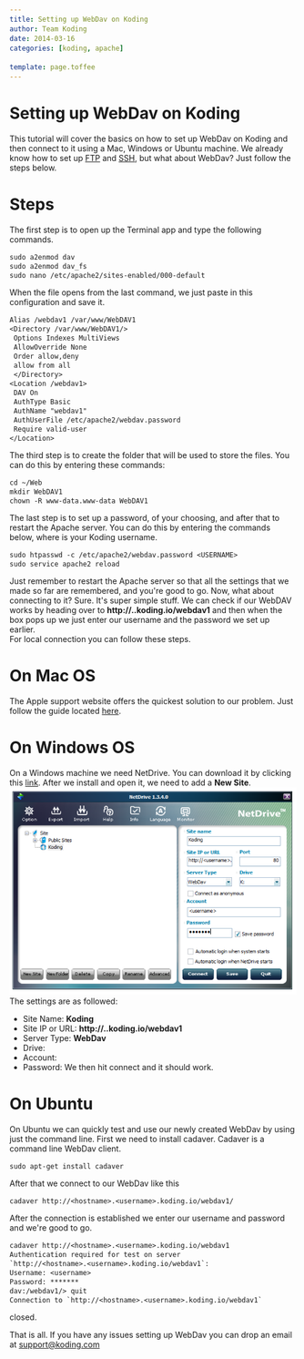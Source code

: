 ```yaml
---
title: Setting up WebDav on Koding
author: Team Koding
date: 2014-03-16
categories: [koding, apache]

template: page.toffee
---
```


# Setting up WebDav on Koding

This tutorial will cover the basics on how to set up WebDav on Koding and then connect to it using a Mac, Windows or Ubuntu machine. We already know how to set up [FTP](/faq/how-do-i-set-up-my-ftp/) and [SSH](http://learn.koding.com/ssh-into-your-koding-vm/), but what about WebDav? Just follow the steps below. 

# Steps

The first step is to open up the Terminal app and type the following commands. 
    
    
    sudo a2enmod dav
    sudo a2enmod dav_fs
    sudo nano /etc/apache2/sites-enabled/000-default

When the file opens from the last command, we just paste in this configuration and save it. 
    
    
    Alias /webdav1 /var/www/WebDAV1
    <Directory /var/www/WebDAV1/>
     Options Indexes MultiViews
     AllowOverride None
     Order allow,deny
     allow from all
     </Directory>
    <Location /webdav1>
     DAV On
     AuthType Basic
     AuthName "webdav1"
     AuthUserFile /etc/apache2/webdav.password
     Require valid-user
    </Location>

The third step is to create the folder that will be used to store the files. You can do this by entering these commands: 
    
    
    cd ~/Web
    mkdir WebDAV1
    chown -R www-data.www-data WebDAV1

The last step is to set up a password, of your choosing, and after that to restart the Apache server. You can do this by entering the commands below, where is your Koding username. 
    
    
    sudo htpasswd -c /etc/apache2/webdav.password <USERNAME>
    sudo service apache2 reload

Just remember to restart the Apache server so that all the settings that 
we made so far are remembered, and you're good to go. Now, what about 
connecting to it? Sure. It's super simple stuff. We can check if our 
WebDAV works by heading over to 
**http://<hostname>.<username>.koding.io/webdav1** and then when the box 
pops up we just enter our username and the password we set up earlier.  
For local connection you can follow these steps. 

# On Mac OS

The Apple support website offers the quickest solution to our problem. Just follow the guide located [here](http://support.apple.com/kb/PH10744). 

# On Windows OS

On a Windows machine we need NetDrive. You can download it by clicking this 
[link](https://s3.amazonaws.com/_NetDrive/NetDrive-SETUP.exe). After we install 
and open it, we need to add a **New Site**. ![netdrive](netdrive.png) The 
settings are as followed: 

  * Site Name: **Koding**
  * Site IP or URL: **http://<hostname>.<username>.koding.io/webdav1**
  * Server Type: **WebDav**
  * Drive: **<choose one>**
  * Account: **<username>**
  * Password: **<password we set earlier>**
We then hit connect and it should work. 

# On Ubuntu

On Ubuntu we can quickly test and use our newly created WebDav by using just the command line. First we need to install cadaver. Cadaver is a command line WebDav client. 
    
    
    sudo apt-get install cadaver

After that we connect to our WebDav like this 
    
    
    cadaver http://<hostname>.<username>.koding.io/webdav1/

After the connection is established we enter our username and password and we're good to go. 
    
    
    cadaver http://<hostname>.<username>.koding.io/webdav1
    Authentication required for test on server 
    `http://<hostname>.<username>.koding.io/webdav1`:
    Username: <username>
    Password: *******
    dav:/webdav1/> quit
    Connection to `http://<hostname>.<username>.koding.io/webdav1` 
closed.

That is all. If you have any issues setting up WebDav you can drop an email at [support@koding.com](mailto:support@koding.com)
